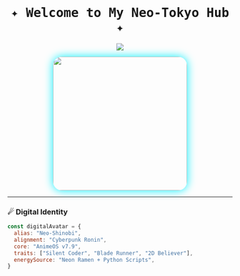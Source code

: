 <h1 align="center" style="font-family:'Fira Code', monospace;">✦ Welcome to My Neo-Tokyo Hub ✦</h1>

<p align="center">
  <img src="https://readme-typing-svg.herokuapp.com?font=Fira+Code&size=22&duration=3500&pause=1000&color=00FFFF&center=true&vCenter=true&width=500&lines=System+Online...;Loading+Digital+Persona;Connecting+to+The+Anime+Grid..." />
</p>

<p align="center">
  <img src="https://i.ibb.co/fYMxrHQ0/photo-2025-04-29-16-45-17-7498777191010795536.jpg" width="300px" style="border-radius: 20px; box-shadow: 0 0 20px #00f0ff;" />
</p>

---

### **☄ Digital Identity**

```javascript
const digitalAvatar = {
  alias: "Neo-Shinobi",
  alignment: "Cyberpunk Ronin",
  core: "AnimeOS v7.9",
  traits: ["Silent Coder", "Blade Runner", "2D Believer"],
  energySource: "Neon Ramen + Python Scripts",
}

